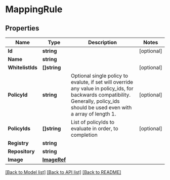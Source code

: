 # MappingRule

## Properties
Name | Type | Description | Notes
------------ | ------------- | ------------- | -------------
**Id** | **string** |  | [optional] 
**Name** | **string** |  | 
**WhitelistIds** | **[]string** |  | [optional] 
**PolicyId** | **string** | Optional single policy to evalute, if set will override any value in policy_ids, for backwards compatibility. Generally, policy_ids should be used even with a array of length 1. | [optional] 
**PolicyIds** | **[]string** | List of policyIds to evaluate in order, to completion | [optional] 
**Registry** | **string** |  | 
**Repository** | **string** |  | 
**Image** | [**ImageRef**](ImageRef.md) |  | 

[[Back to Model list]](../README.md#documentation-for-models) [[Back to API list]](../README.md#documentation-for-api-endpoints) [[Back to README]](../README.md)


